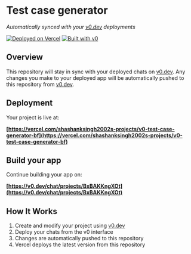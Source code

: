 # Test case generator

*Automatically synced with your [v0.dev](https://v0.dev) deployments*

[![Deployed on Vercel](https://img.shields.io/badge/Deployed%20on-Vercel-black?style=for-the-badge&logo=vercel)](https://vercel.com/shashanksingh2002s-projects/v0-test-case-generator-bf)
[![Built with v0](https://img.shields.io/badge/Built%20with-v0.dev-black?style=for-the-badge)](https://v0.dev/chat/projects/BxBAKKngXOt)

## Overview

This repository will stay in sync with your deployed chats on [v0.dev](https://v0.dev).
Any changes you make to your deployed app will be automatically pushed to this repository from [v0.dev](https://v0.dev).

## Deployment

Your project is live at:

**[https://vercel.com/shashanksingh2002s-projects/v0-test-case-generator-bf](https://vercel.com/shashanksingh2002s-projects/v0-test-case-generator-bf)**

## Build your app

Continue building your app on:

**[https://v0.dev/chat/projects/BxBAKKngXOt](https://v0.dev/chat/projects/BxBAKKngXOt)**

## How It Works

1. Create and modify your project using [v0.dev](https://v0.dev)
2. Deploy your chats from the v0 interface
3. Changes are automatically pushed to this repository
4. Vercel deploys the latest version from this repository
